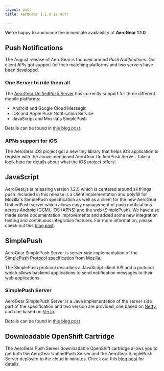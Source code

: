 ```yaml
---
layout: post
title: AeroGear 1.1.0 is out!

---
```


We're happy to announce the immediate availability of **AeroGear 1.1.0**

## Push Notifications

The August release of AeroGear is focused around _Push Notifications_. Our client APIs got support for their matching platforms and two servers have been developed.

### One Server to rule them all

The [AeroGear UnifiedPush Server](https://github.com/aerogear/aerogear-unifiedpush-server) has currently support for three different mobile platforms:

* Android and Google Cloud Messagin
* iOS and Apple Push Notification Service
* JavaScript and Mozilla's SimplePush

Details can be found in [this blog post](http://matthiaswessendorf.wordpress.com/2013/08/19/aerogear-push-notifications).


### APNs support for iOS

The AeroGear iOS project got a new tiny library that helps iOS application to register with the above mentioned AeroGear UnifiedPush Server. Take a loolk [here](http://matthiaswessendorf.wordpress.com/2013/08/19/aerogear-ios-apns) for details about what the iOS project offers!

## JavaScript

AeroGear.js is releasing version 1.2.0 which is centered around all things push. Included in this release is a client implementation and polyfill for Mozilla's SimplePush specification as well as a client for the new AeroGear UnifiedPush server which allows easy management of push notifications across Android (GCM), iOS (APNS) and the web (SimplePush). We have also made some documentation improvements and added some new integration testing and continuous integration features. For more information, please check out this [blog post](http://blog.krisborchers.com/2013/08/19/aerogear-js-1-2-0-has-been-pushed).

## SimplePush

AeroGear SimplePush Server is server side implementation of the [SimplePush Protocol](https://wiki.mozilla.org/WebAPI/SimplePush/Protocol) specification from Mozilla.

The SimplePush protocol describes a JavaScript client API and a protocol which allows backend applications to send notification messages to their web applications.

### SimplePush Server
AeroGear SimplePush Server is a Java implementation of the server side part of the specification and two version are provided, one based on [Netty](http://netty.io/), and one based on [Vert.x](http://vertx.io/).

Details can be found in [this blog post](http://dbevenius.org)

## Downloadable OpenShift Cartridge

The AeroGear Push Server downloadable OpenShift cartridge allows you to get both the AeroGear UnifiedPush Server and the AeroGear SimplePush Server deployed to the cloud in minutes. Check out this [blog post](https://community.jboss.org/people/fjuma/blog/2013/08/19/downloadable-openshift-aerogear-push-server-cartridge-080) for details.

